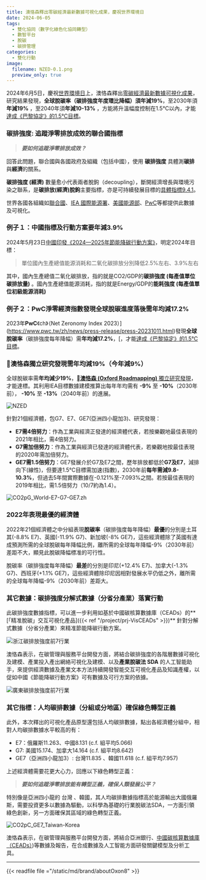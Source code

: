 ```yaml
---
title: 澳恪森釋出零碳經濟最新數據可視化成果，慶祝世界環境日
date: 2024-06-05
tags:
  - 雙化協同（數字化綠色化協同轉型）
  - 數智平台
  - 脫碳
  - 碳排管理
categories:
  - 雙化行動
image:
  filename: NZED-0.1.png
  preview_only: true
---
```


2024年6月5日，慶祝[世界環境日](https://www.un.org/zh/observances/environment-day)上，澳恪森釋出[零碳經濟最新數據可視化成果](https://oxon8.netlify.app/visualization/prj-visNetZero/index.zh)，研究結果發現，**全球脫碳率（碳排強度年度環比降幅）**須**年減19%**，至2030年須 **年減19%** ，至2040年須**年減10-13%** ，方能將升溫幅度控制在1.5°C以內，才能[達成《巴黎協定》的1.5℃目標](https://www.unep.org/interactives/emissions-gap-report/2023/zh/)。

<!--more-->

### 碳排強度: 追蹤淨零排放成效的聯合國指標

> _**要如何追蹤淨零排放成效？**_

回答此問題，聯合國與各國政府及組織（包括中國），使用 **碳排強度** 具體測**碳排**與**經濟**的關系。

**碳排強度 (經濟)** 數量愈小代表兩者脫鉤（decoupling），斷開經濟增長與環境污染之聯系，是**碳排放(經濟)脫鉤**主要指標，亦是可持續發展目標的[具體指標9.4.1](https://w3.unece.org/SDG/en/Indicator?id=28)。

世界各國各組織如[聯合國](https://w3.unece.org/SDG/en/Indicator?id=28)、[IEA 國際能源署](https://www.iea.org/data-and-statistics/charts/co2-emissions-intensity-of-gdp-1990-2021)、[美國能源部](https://www.energy.gov/articles/interactive-energy-intensity-and-carbon-intensity-numbers)、[PwC](https://www.pwc.co.uk/services/sustainability-climate-change/insights/net-zero-economy-index.html)等都提供此數據及可視化。

### 例子１：中國指標及行動方案要年減3.9%
2024年5月23日[中國印發《2024—2025年節能降碳行動方案》](https://www.gov.cn/zhengce/content/202405/content_6954322.htm)，明定2024年目標：

> 單位國內生產總值能源消耗和二氧化碳排放分別降低2.5%左右、3.9%左右

其中，國內生產總值二氧化碳排放，指的就是CO2/GDP的**碳排強度 (每產值單位碳排放量)** 。國內生產總值能源消耗，指的就是Energy/GDP的**能耗強度 (每產值單位初級能源消耗)**

### 例子２：PwC淨零經濟指數發現全球脫碳進度落後需**年均減17.2%**
2023年**PwC**《ch》（Net Zeronomy Index 2023）](https://www.pwc.tw/zh/news/press-release/press-20231011.html)發現**全球脫碳率**（碳排強度每年降幅）需**年均減17.2%**，[，才能[達成《巴黎協定》的1.5℃目標](https://www.unep.org/interactives/emissions-gap-report/2023/zh/)。

### 🅭澳恪森獨立研究發現需**年均減19%**（今年減9%）　
全球脫碳率需**年均減少19%**，[**🅭澳恪森 (Oxford Roadmapping)** 獨立研究發現](https://oxon8.netlify.app/visualization/prj-visNetZero/index.zh)，才能達標。其利用IEA目標數據建模推算出每年年均需有 **-9%** 至 **-10%**（2030年前）， **-10%** 至 **-13%**（2040年前）的進展。

![NZED](NZED-0.1.png)

針對21個經濟體，包G7、E7、GE7(亞洲四小龍加3)、研究發現：
* **E7需4倍努力**：作為工業與經濟正發達的經濟體代表，若按樂觀地最佳表現的2021年相比，需4倍努力。
* **G7需加倍努力**：作為工業與經濟已發達的經濟體代表，若樂觀地按最佳表現的2020年需加倍努力。
* **GE7需1.5倍努力**：GE7發展介於G7及E7之間，歷年排放都低於**G7及E7**，減排向下(線性)，但要達1.5℃目標需加速(指數)，2030年前**每年需減9.8-10.3%**，但過去5年間實際數據在-0.121%至-7.093%之間。若按最佳表現的2019年相比，需1.5倍努力（10/7約為1.4）。

![CO2pG_World-E7-G7-GE7.zh](CO2pG_World-E7-G7-GE7.zh.png)

### 2022年表現最優的經濟體
2022年21個經濟體之中分組表現**脫碳率**（碳排強度每年降幅）**最優**的分別是土耳其(-8.8% E7)、英國(-11.9% G7)、新加坡(-8% GE7)，這些經濟體除了英國有達成預測所需的全球脫碳每年降幅比例，離所需的全球每年降幅-9%（2030年前）差距不大，顯見此脫碳降幅標准的可行性。

脫碳率（碳排強度每年降幅）**最差**的分別是印尼(+12.4% E7)、加拿大(-1.3% G7)、西班牙(+1.1% GE7)，這些經濟體除印尼因相對發展水平仍低之外，離所需的全球每年降幅-9%（2030年前）差距大。

### 其它數據：碳排強度分解式數據（分省分產業）落實行動

此碳排強度數據指標，可以進一步利用如基於中國碳核算數據庫（CEADs）的**[「精准脫碳」交互可視化產品]({{< ref "/project/prj-VisCEADs" >}})** 針對分解式數據（分省分產業）來精准節能降碳行動方案。

![浙江碳排放強度前7行業](浙江碳排放強度前7行業.svg)

澳恪森表示，在碳管理與服務平台開發方面，將結合碳排強度的各階層數據可視化及建模、產業投入產出網絡可視化及建模、以及**產業脫碳法 SDA** 的人工智能助手，來提供經濟數據及產業文本方法持續開發智能交互可視化產品及知識產權，以促如中國《節能降碳行動方案》可有數據及可行方案的依據。

![廣東碳排放強度前7行業](廣東碳排放強度前7行業.svg)

### 其它指標：人均碳排數據（分組或分地區）確保綠色轉型正義

此外，本次釋出的可視化產品原型還包括人均碳排數據，點出各經濟體分組中，相對人均碳排數據水平較高的有：

* E7：俄羅斯11.263、中國8.131 (c.f. 組平均5.066)
* G7:  美國15.174、加拿大14.164  (c.f. 組平均8.642)
* GE7（亞洲四小龍加3）:  台灣11.835 、韓國11.618  (c.f. 組平均7.957)

上述經濟體需要花更大心力，回應以下綠色轉型正義：

> _**要如何追蹤淨零排放能有轉型正義，確保人類發展公平？**_


特別像是亞洲四小龍的 台灣 、韓國，其人均碳排數據指標高於能源輸出大國俄羅斯，需要投資更多以數據為驅動，以科學為基礎的行業脫碳法SDA，一方面引領綠色創新，另一方面確保其區域的綠色轉型正義。

![CO2pC_GE7_Taiwan-Korea](CO2pC_GE7_Taiwan-Korea.png)

澳恪森表示，在碳管理與服務平台開發方面，將結合亞洲銀行、[中國碳核算數據庫（CEADs）](https://www.ceads.net/))等數據及報告，在合成數據及人工智能方面研發關鍵模型及分析工具。

---


{{< readfile file ="/static/md/brand/aboutOxon8" >}}